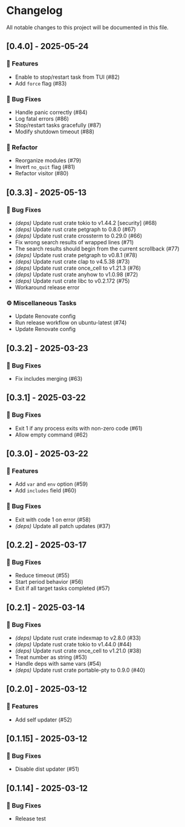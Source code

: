 # Changelog

All notable changes to this project will be documented in this file.

## [0.4.0] - 2025-05-24

### 🚀 Features

- Enable to stop/restart task from TUI (#82)
- Add `force` flag (#83)

### 🐛 Bug Fixes

- Handle panic correctly (#84)
- Log fatal errors (#86)
- Stop/restart tasks gracefully (#87)
- Modify shutdown timeout (#88)

### 🚜 Refactor

- Reorganize modules (#79)
- Invert `no_quit` flag (#81)
- Refactor visitor (#80)

## [0.3.3] - 2025-05-13

### 🐛 Bug Fixes

- *(deps)* Update rust crate tokio to v1.44.2 [security] (#68)
- *(deps)* Update rust crate petgraph to 0.8.0 (#67)
- *(deps)* Update rust crate crossterm to 0.29.0 (#66)
- Fix wrong search results of wrapped lines (#71)
- The search results should  begin from the current scrollback (#77)
- *(deps)* Update rust crate petgraph to v0.8.1 (#78)
- *(deps)* Update rust crate clap to v4.5.38 (#73)
- *(deps)* Update rust crate once_cell to v1.21.3 (#76)
- *(deps)* Update rust crate anyhow to v1.0.98 (#72)
- *(deps)* Update rust crate libc to v0.2.172 (#75)
- Workaround release error

### ⚙️ Miscellaneous Tasks

- Update Renovate config
- Run release workflow on ubuntu-latest (#74)
- Update Renovate config

## [0.3.2] - 2025-03-23

### 🐛 Bug Fixes

- Fix includes merging (#63)

## [0.3.1] - 2025-03-22

### 🐛 Bug Fixes

- Exit 1 if any process exits with non-zero code (#61)
- Allow empty command (#62)

## [0.3.0] - 2025-03-22

### 🚀 Features

- Add `var` and `env` option (#59)
- Add `includes` field (#60)

### 🐛 Bug Fixes

- Exit with code 1 on error (#58)
- *(deps)* Update all patch updates (#37)

## [0.2.2] - 2025-03-17

### 🐛 Bug Fixes

- Reduce timeout (#55)
- Start period behavior (#56)
- Exit if all target tasks completed (#57)

## [0.2.1] - 2025-03-14

### 🐛 Bug Fixes

- *(deps)* Update rust crate indexmap to v2.8.0 (#33)
- *(deps)* Update rust crate tokio to v1.44.0 (#44)
- *(deps)* Update rust crate once_cell to v1.21.0 (#38)
- Treat number as string (#53)
- Handle deps with same vars (#54)
- *(deps)* Update rust crate portable-pty to 0.9.0 (#40)

## [0.2.0] - 2025-03-12

### 🚀 Features

- Add self updater (#52)

## [0.1.15] - 2025-03-12

### 🐛 Bug Fixes

- Disable dist updater (#51)

## [0.1.14] - 2025-03-12

### 🐛 Bug Fixes

- Release test

<!-- generated by git-cliff -->
